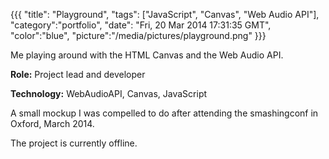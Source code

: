 {{{
  "title": "Playground",
  "tags": ["JavaScript", "Canvas", "Web Audio API"],
  "category":"portfolio",
  "date": "Fri, 20 Mar 2014 17:31:35 GMT",
  "color":"blue",
  "picture":"/media/pictures/playground.png"
}}}

Me playing around with the HTML Canvas and the Web Audio API.
<!--more-->

**Role:** Project lead and developer

**Technology:** WebAudioAPI, Canvas, JavaScript

A small mockup I was compelled to do after attending the smashingconf in Oxford, March 2014.

The project is currently offline.
